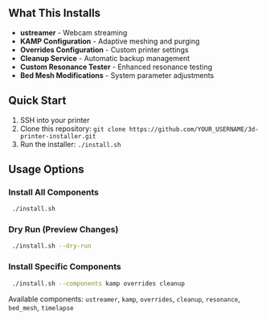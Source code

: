 
## What This Installs

- **ustreamer** - Webcam streaming
- **KAMP Configuration** - Adaptive meshing and purging
- **Overrides Configuration** - Custom printer settings  
- **Cleanup Service** - Automatic backup management
- **Custom Resonance Tester** - Enhanced resonance testing
- **Bed Mesh Modifications** - System parameter adjustments

## Quick Start

1. SSH into your printer
2. Clone this repository: `git clone https://github.com/YOUR_USERNAME/3d-printer-installer.git`
3. Run the installer: `./install.sh`

## Usage Options

### Install All Components
```bash
 ./install.sh
```

### Dry Run (Preview Changes)
```bash
 ./install.sh --dry-run
```

### Install Specific Components
```bash
 ./install.sh --components kamp overrides cleanup
```

Available components: `ustreamer`, `kamp`, `overrides`, `cleanup`, `resonance`, `bed_mesh`, `timelapse`
